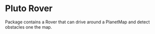 # Pluto Rover

Package contains a Rover that can drive around a PlanetMap and detect obstacles one the map.
